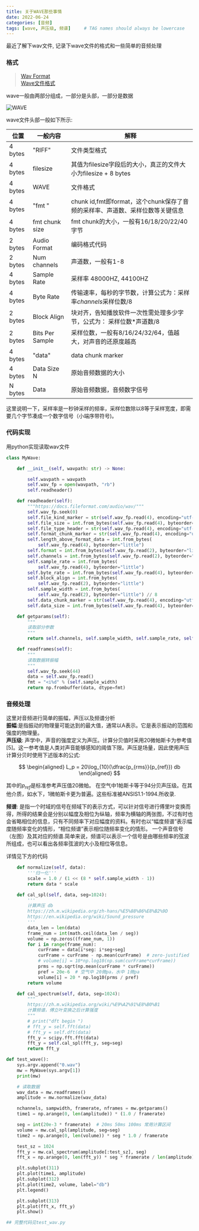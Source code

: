 ```yaml
---
title: 关于WAVE那些事情
date: 2022-06-24
categories: [音频]
tags: [wave, 声压级, 频谱]     # TAG names should always be lowercase
---
```


最近了解下wav文件, 记录下wave文件的格式和一些简单的音频处理

### 格式
> [Wav Format](https://docs.fileformat.com/audio/wav/)  
> [Wave文件格式](https://www.cnblogs.com/ranson7zop/p/7657874.html)

wave一般由两部分组成，一部分是头部，一部分是数据  

![WAVE](../../assets/img/wave.jpg)


wave文件头部一般如下所示:

|位置 | 一般内容 | 解释 |
| ----|---- |---- |
|4 bytes|"RIFF" | 文件类型格式|
|4 bytes| filesize|其值为filesize字段后的大小，真正的文件大小为filesize + 8 bytes|
|4 bytes|WAVE|文件格式|
|4 bytes|"fmt "|chunk id,fmt即format，这个chunk保存了音频的采样率、声道数、采样位数等关键信息|
|4 bytes|fmt chunk size|fmt chunk的大小，一般有16/18/20/22/40字节|
|2 bytes|Audio Format|编码格式代码|
|2 bytes|Num channels|声道数，一般有1-8|
|4 bytes|Sample Rate|采样率 48000HZ, 44100HZ|
|4 bytes|Byte Rate|传输速率，每秒的字节数，计算公式为：采样率*channels*采样位数/8|
|2 bytes|Block Align|块对齐，告知播放软件一次性需处理多少字节，公式为： 采样位数*声道数/8|
|2 bytes|Bits Per Sample|采样位数，一般有8/16/24/32/64，值越大，对声音的还原度越高|
|4 bytes|"data"|data chunk marker|
|4 bytes|Data Size N|原始音频数据的大小|
|N bytes|Data|原始音频数据，音频数字信号|

这里说明一下，采样率是一秒钟采样的频率，采样位数除以8等于采样宽度，即需要几个字节凑成一个数字信号（小端序带符号)。

### 代码实现
用python实现读取wav文件  

```python
class MyWave:

    def __init__(self, wavpath: str) -> None:

        self.wavpath = wavpath
        self.wav_fp = open(wavpath, "rb")
        self.readheader()

    def readheader(self):
        """https://docs.fileformat.com/audio/wav/"""
        self.wav_fp.seek(0)
        self.file_kind_marker = str(self.wav_fp.read(4), encoding="utf-8")
        self.file_size = int.from_bytes(self.wav_fp.read(4), byteorder="little")
        self.file_type_header = str(self.wav_fp.read(4), encoding="utf-8")
        self.format_chunk_marker = str(self.wav_fp.read(4), encoding="utf-8")
        self.length_above_format_data = int.from_bytes(
            self.wav_fp.read(4), byteorder="little")
        self.format = int.from_bytes(self.wav_fp.read(2), byteorder="little")
        self.channels = int.from_bytes(self.wav_fp.read(2), byteorder="little")
        self.sample_rate = int.from_bytes(
            self.wav_fp.read(4), byteorder="little")
        self.byte_rate = int.from_bytes(self.wav_fp.read(4), byteorder="little")
        self.block_align = int.from_bytes(
            self.wav_fp.read(2), byteorder="little")
        self.sample_width = int.from_bytes(
            self.wav_fp.read(2), byteorder="little") // 8
        self.data_chunk_marker = str(self.wav_fp.read(4), encoding="utf-8")
        self.data_size = int.from_bytes(self.wav_fp.read(4), byteorder="little")

    def getparams(self):
        """
        读取部分参数
        """
        return self.channels, self.sample_width, self.sample_rate, self.data_size // self.sample_width

    def readframes(self):
        """
        读取数据转振幅
        """
        self.wav_fp.seek(44)
        data = self.wav_fp.read()
        fmt = "<i%d" % (self.sample_width)
        return np.frombuffer(data, dtype=fmt)
```

### 音频处理
这里对音频进行简单的振幅，声压以及频谱分析  
**振幅**:是指振动的物理量可能达到的最大值，通常以A表示。它是表示振动的范围和强度的物理量。  
**声压级**: 声学中，声音的强度定义为声压。计算分贝值时采用20微帕斯卡为参考值[5]。这一参考值是人类对声音能够感知的阈值下限。声压是场量，因此使用声压计算分贝时使用下述版本的公式:

$$
\begin{aligned}
L_p = 20\log_{10}(\dfrac{p_{rms}}{p_{ref}}) db
\end{aligned}
$$

其中的$p_{ref}$是标准参考声压值20微帕。
在空气中1帕斯卡等于94分贝声压级。在其他介质，如水下，1微帕斯卡更为普遍。这些标准被ANSIS1.1-1994.所收录.  

**频谱**: 是指一个时域的信号在频域下的表示方式，可以针对信号进行傅里叶变换而得，所得的结果会是分别以幅度及相位为纵轴，频率为横轴的两张图，不过有时也会省略相位的信息，只有不同频率下对应幅度的资料。有时也以“幅度频谱”表示幅度随频率变化的情形，“相位频谱”表示相位随频率变化的情形。
一个声音信号（左图）及其对应的频谱.简单来说，频谱可以表示一个信号是由哪些频率的弦波所组成，也可以看出各频率弦波的大小及相位等信息。

详情见下方的代码
```python
    def normalize(self, data):
        '''归一化'''
        scale = 1.0 / (1 << (8 * self.sample_width - 1))
        return data * scale

    def cal_spl(self, data, seg=1024):
        '''
        计算声压 db 
        https://zh.m.wikipedia.org/zh-hans/%E5%88%86%E8%B2%9D
        https://en.wikipedia.org/wiki/Sound_pressure
        '''
        data_len = len(data)
        frame_num = int(math.ceil(data_len / seg))
        volume = np.zeros((frame_num, 1))
        for i in range(frame_num):
            curFrame = data[i*seg: i*seg+seg]
            curFrame = curFrame - np.mean(curFrame)  # zero-justified
            # volume[i] = 10*np.log10(np.sum(curFrame*curFrame))
            prms = np.sqrt(np.mean(curFrame * curFrame))
            pref = 20e-6  # 空气中 20微pa，水中 1微pa
            volume[i] = 20 * np.log10(prms / pref)
        return volume

    def cal_spectrum(self, data, seg=1024):
        """
        https://zh.m.wikipedia.org/wiki/%E9%A2%91%E8%B0%B1
        计算频谱，傅立叶变换之后计算强度
        """
        # print("dft begin ")
        # fft_y = self.fft(data)
        # fft_y = self.dft(data)
        fft_y = scipy.fft.fft(data)
        fft_y = self.cal_spl(fft_y, seg=seg)
        return fft_y

def test_wave():
    sys.argv.append("0.wav")
    mw = MyWave(sys.argv[1])
    print(mw)

    # 读取数据
    wav_data = mw.readframes()
    amplitude = mw.normalize(wav_data)

    nchannels, sampwidth, framerate, nframes = mw.getparams()
    time1 = np.arange(0, len(amplitude)) * (1.0 / framerate)

    seg = int(20e-3 * framerate)  # 20ms 50ms 100ms 常用计算区间
    volume = mw.cal_spl(amplitude, seg=seg)
    time2 = np.arange(0, len(volume)) * seg * 1.0 / framerate

    test_sz = 1024
    fft_y = mw.cal_spectrum(amplitude[:test_sz], seg)
    fft_x = np.arange(0, len(fft_y)) * seg * framerate / len(amplitude)

    plt.subplot(311)
    plt.plot(time1, amplitude)
    plt.subplot(312)
    plt.plot(time2, volume, label="db")
    plt.legend()

    plt.subplot(313)
    plt.plot(fft_x, fft_y)
    plt.show()

## 完整代码见test_wav.py
```
